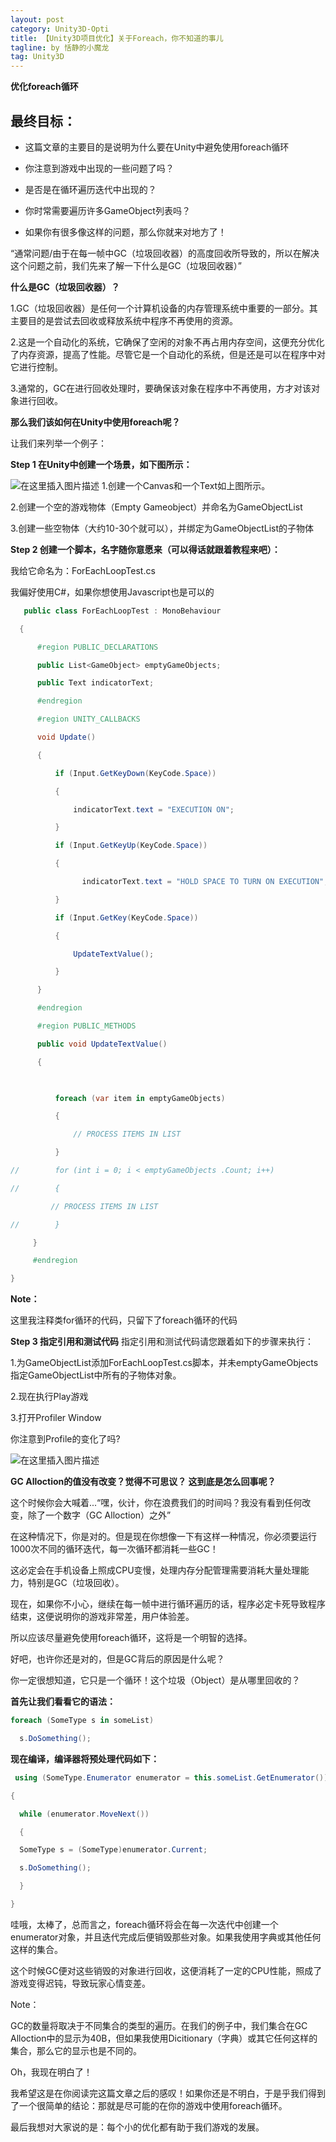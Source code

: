 ```yaml
---
layout: post
category: Unity3D-Opti
title: 【Unity3D项目优化】关于Foreach，你不知道的事儿
tagline: by 恬静的小魔龙
tag: Unity3D
---
```


**优化foreach循环**

## 最终目标：

- 这篇文章的主要目的是说明为什么要在Unity中避免使用foreach循环

- 你注意到游戏中出现的一些问题了吗？

- 是否是在循环遍历迭代中出现的？

- 你时常需要遍历许多GameObject列表吗？

- 如果你有很多像这样的问题，那么你就来对地方了！

 

“通常问题/由于在每一帧中GC（垃圾回收器）的高度回收所导致的，所以在解决这个问题之前，我们先来了解一下什么是GC（垃圾回收器）”

 

**什么是GC（垃圾回收器）？**

   1.GC（垃圾回收器）是任何一个计算机设备的内存管理系统中重要的一部分。其主要目的是尝试去回收或释放系统中程序不再使用的资源。

    

   2.这是一个自动化的系统，它确保了空闲的对象不再占用内存空间，这便充分优化了内存资源，提高了性能。尽管它是一个自动化的系统，但是还是可以在程序中对它进行控制。

    

   3.通常的，GC在进行回收处理时，要确保该对象在程序中不再使用，方才对该对象进行回收。

 

**那么我们该如何在Unity中使用foreach呢？**

让我们来列举一个例子：

**Step 1 在Unity中创建一个场景，如下图所示：**

![在这里插入图片描述](http://mmbiz.qpic.cn/mmbiz/LJ2FKOSh48GhRD2EHp6cicoMhoePmlBtZpan7BR3VWbypwmThju2ZyYQvdKbibCtib5fyFoHibjVUeJYKYTMOqqicfQ/0?wx_fmt=png)
1.创建一个Canvas和一个Text如上图所示。

2.创建一个空的游戏物体（Empty Gameobject）并命名为GameObjectList

3.创建一些空物体（大约10-30个就可以），并绑定为GameObjectList的子物体

 

**Step 2 创建一个脚本，名字随你意愿来（可以得话就跟着教程来吧）：**

我给它命名为：ForEachLoopTest.cs

我偏好使用C#，如果你想使用Javascript也是可以的

```csharp
   public class ForEachLoopTest : MonoBehaviour

  {

      #region PUBLIC_DECLARATIONS

      public List<GameObject> emptyGameObjects;

      public Text indicatorText;

      #endregion

      #region UNITY_CALLBACKS

      void Update()

      {

          if (Input.GetKeyDown(KeyCode.Space))

          {

              indicatorText.text = "EXECUTION ON";

          }

          if (Input.GetKeyUp(KeyCode.Space))

          {

                indicatorText.text = "HOLD SPACE TO TURN ON EXECUTION";

          }

          if (Input.GetKey(KeyCode.Space))

          {

              UpdateTextValue();

          }

      }

      #endregion

      #region PUBLIC_METHODS

      public void UpdateTextValue()

      {

        

          foreach (var item in emptyGameObjects)

          {

              // PROCESS ITEMS IN LIST

          }

//        for (int i = 0; i < emptyGameObjects .Count; i++)

//        {

         // PROCESS ITEMS IN LIST

//        }

     }

     #endregion

}
```

**Note：**

这里我注释类for循环的代码，只留下了foreach循环的代码

**Step 3  指定引用和测试代码**
指定引用和测试代码请您跟着如下的步骤来执行：

   1.为GameObjectList添加ForEachLoopTest.cs‍脚本，并未emptyGameObjects指定GameObjectList中所有的子物体对象。

    

   2.现在执行Play游戏

   3.打开Profiler Window



你注意到Profile的变化了吗?

![在这里插入图片描述](http://mmbiz.qpic.cn/mmbiz/LJ2FKOSh48GhRD2EHp6cicoMhoePmlBtZsVUfOm8cUKApkf4twNjiaeR7DF0zWFnXMr8ibev8As9ibxaB5Rtyso1Jw/0?wx_fmt=png)

**GC Alloction的值没有改变？觉得不可思议？
这到底是怎么回事呢？**

这个时候你会大喊着...“嘿，伙计，你在浪费我们的时间吗？我没有看到任何改变，除了一个数字（GC Alloction）之外”

在这种情况下，你是对的。但是现在你想像一下有这样一种情况，你必须要运行1000次不同的循环迭代，每一次循环都消耗一些GC！

这必定会在手机设备上照成CPU变慢，处理内存分配管理需要消耗大量处理能力，特别是GC（垃圾回收）。

现在，如果你不小心，继续在每一帧中进行循环遍历的话，程序必定卡死导致程序结束，这便说明你的游戏非常差，用户体验差。

所以应该尽量避免使用foreach循环，这将是一个明智的选择。

好吧，也许你还是对的，但是GC背后的原因是什么呢？

你一定很想知道，它只是一个循环！这个垃圾（Object）是从哪里回收的？

 

**首先让我们看看它的语法：**

```csharp
foreach (SomeType s in someList)

  s.DoSomething();
```
**现在编译，编译器将预处理代码如下：**

```csharp
 using (SomeType.Enumerator enumerator = this.someList.GetEnumerator())

{

  while (enumerator.MoveNext())

  {

  SomeType s = (SomeType)enumerator.Current;

  s.DoSomething();

  }

}
```

哇哦，太棒了，总而言之，foreach循环将会在每一次迭代中创建一个enumerator对象，并且迭代完成后便销毁那些对象。如果我使用字典或其他任何这样的集合。

 

这个时候GC便对这些销毁的对象进行回收，这便消耗了一定的CPU性能，照成了游戏变得迟钝，导致玩家心情变差。

 

Note：

GC的数量将取决于不同集合的类型的遍历。在我们的例子中，我们集合在GC Alloction中的显示为40B，但如果我使用Dicitionary（字典）或其它任何这样的集合，那么它的显示也是不同的。

 

Oh，我现在明白了！

我希望这是在你阅读完这篇文章之后的感叹！如果你还是不明白，于是乎我们得到了一个很简单的结论：那就是尽可能的在你的游戏中使用foreach循环。

最后我想对大家说的是：每个小的优化都有助于我们游戏的发展。

